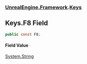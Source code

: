 ### [UnrealEngine.Framework](./UnrealEngine-Framework.md 'UnrealEngine.Framework').[Keys](./Keys.md 'UnrealEngine.Framework.Keys')
## Keys.F8 Field
  
```csharp
public const F8;
```
#### Field Value
[System.String](https://docs.microsoft.com/en-us/dotnet/api/System.String 'System.String')  
